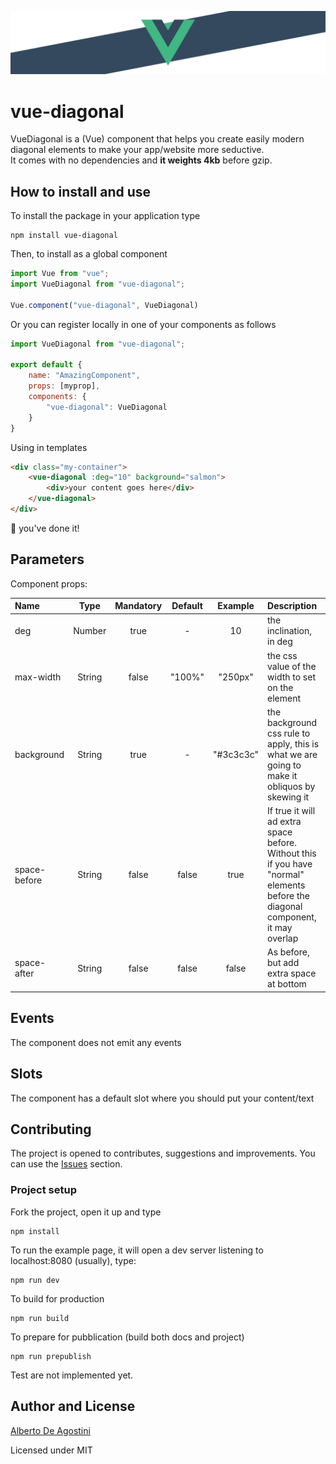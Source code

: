 ![logo](https://github.com/albertodeago/vue-diagonal/blob/master/assets/vue-diagonal.logo.jpg)

# vue-diagonal

VueDiagonal is a (Vue) component that helps you create easily modern diagonal elements to make your app/website more seductive.  
It comes with no dependencies and **it weights 4kb** before gzip.


## How to install and use

To install the package in your application type
```
npm install vue-diagonal
```

Then, to install as a global component
``` javascript
import Vue from "vue";
import VueDiagonal from "vue-diagonal";

Vue.component("vue-diagonal", VueDiagonal)
```

Or you can register locally in one of your components as follows
``` javascript
import VueDiagonal from "vue-diagonal";

export default {
    name: "AmazingComponent",
    props: [myprop],
    components: {
        "vue-diagonal": VueDiagonal
    }
}
```

Using in templates
``` html
<div class="my-container">
    <vue-diagonal :deg="10" background="salmon">
        <div>your content goes here</div>
    </vue-diagonal>
</div>
```

🎉 you've done it!


## Parameters

Component props:

| Name         | Type   | Mandatory | Default | Example   | Description             |
|:-------------|:------:|:---------:|:-------:|:---------:|:------------------------|
| deg          | Number | true      |    -    | 10        | the inclination, in deg |
| max-width    | String | false     | "100%"  | "250px"   | the css value of the width to set on the element |
| background   | String | true      |    -    | "#3c3c3c" | the background css rule to apply, this is what we are going to make it obliquos by skewing it |
| space-before | String | false     | false   | true      | If true it will ad extra space before. Without this if you have "normal" elements before the diagonal component, it may overlap |
| space-after  | String | false     | false   | false     | As before, but add extra space at bottom |


## Events

The component does not emit any events


## Slots

The component has a default slot where you should put your content/text


## Contributing

The project is opened to contributes, suggestions and improvements. You can use the [Issues](https://github.com/albertodeago/vue-diagonal/issues) section.


### Project setup

Fork the project, open it up and type
```
npm install
```

To run the example page, it will open a dev server listening to localhost:8080 (usually), type:
```
npm run dev
```

To build for production
```
npm run build
```

To prepare for pubblication (build both docs and project)
```
npm run prepublish
```

Test are not implemented yet.


## Author and License

[Alberto De Agostini](https://twitter.com/albertodeago88)

Licensed under MIT 